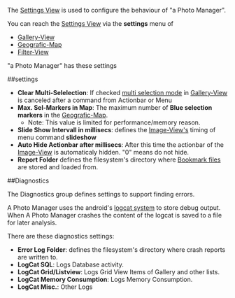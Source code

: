 The [Settings View](settings) is used to configure the behaviour of "a Photo Manager". 

You can reach the [Settings View](settings) via the **settings** menu of 

* [Gallery-View](https://github.com/k3b/AndroFotoFinder/wiki/Gallery-View)
* [Geografic-Map](https://github.com/k3b/AndroFotoFinder/wiki/geographic-map)
* [Filter-View](https://github.com/k3b/AndroFotoFinder/wiki/Filter-View)

"a Photo Manager" has these settings

##settings

* **Clear Multi-Selelection**: If checked [multi selection mode](Gallery-View#Multiselection) in [Gallery-View](Gallery-View) is canceled after a command from Actionbar or Menu
* **Max. Sel-Markers in Map**: The maximum number of **Blue selection markers** in the [Geografic-Map](geographic-map).
	* Note: This value is limited for performance/memory reason.
* **Slide Show Intervall in millisecs**: defines the [Image-View's](Image-View) timing of menu command **slideshow**
* **Auto Hide Actionbar after millisecs**: After this time the actionbar of the [Image-View](Image-View) is automaticaly hidden. "0" means do not hide.
* **Report Folder** defines the filesystem's directory where [Bookmark files](Bookmarks) are stored and loaded from.

##Diagnostics

The Diagnostics group defines settings to support finding errors.

A Photo Manager uses the android's [logcat system](http://developer.android.com/tools/help/logcat.html) to store debug output.
When A Photo Manager crashes the content of the logcat is saved to a file for later analysis.

There are these diagnostics settings:

* **Error Log Folder**: defines the filesystem's directory where crash reports are written to.
* **LogCat SQL**: Logs Database activity.
* **LogCat Grid/Listview**: Logs Grid View Items of Gallery and other lists.
* **LogCat Memory Consumption**: Logs Memory Consumption.
* **LogCat Misc.**: Other Logs
